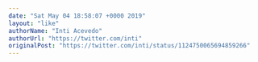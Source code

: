 ```yaml
---
date: "Sat May 04 18:58:07 +0000 2019"
layout: "like"
authorName: "Inti Acevedo"
authorUrl: "https://twitter.com/inti"
originalPost: "https://twitter.com/inti/status/1124750065694859266"
---
```

